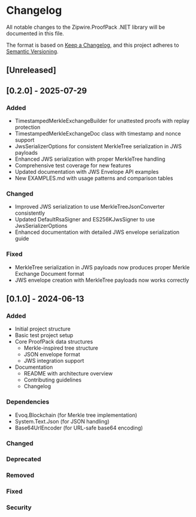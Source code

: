 # Changelog

All notable changes to the Zipwire.ProofPack .NET library will be documented in this file.

The format is based on [Keep a Changelog](https://keepachangelog.com/en/1.0.0/),
and this project adheres to [Semantic Versioning](https://semver.org/spec/v2.0.0.html).

## [Unreleased]

## [0.2.0] - 2025-07-29

### Added
- TimestampedMerkleExchangeBuilder for unattested proofs with replay protection
- TimestampedMerkleExchangeDoc class with timestamp and nonce support
- JwsSerializerOptions for consistent MerkleTree serialization in JWS payloads
- Enhanced JWS serialization with proper MerkleTree handling
- Comprehensive test coverage for new features
- Updated documentation with JWS Envelope API examples
- New EXAMPLES.md with usage patterns and comparison tables

### Changed
- Improved JWS serialization to use MerkleTreeJsonConverter consistently
- Updated DefaultRsaSigner and ES256KJwsSigner to use JwsSerializerOptions
- Enhanced documentation with detailed JWS envelope serialization guide

### Fixed
- MerkleTree serialization in JWS payloads now produces proper Merkle Exchange Document format
- JWS envelope creation with MerkleTree payloads now works correctly

## [0.1.0] - 2024-06-13

### Added
- Initial project structure
- Basic test project setup
- Core ProofPack data structures
  - Merkle-inspired tree structure
  - JSON envelope format
  - JWS integration support
- Documentation
  - README with architecture overview
  - Contributing guidelines
  - Changelog

### Dependencies
- Evoq.Blockchain (for Merkle tree implementation)
- System.Text.Json (for JSON handling)
- Base64UrlEncoder (for URL-safe base64 encoding)

### Changed

### Deprecated

### Removed

### Fixed

### Security 